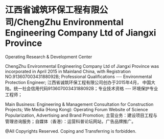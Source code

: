 # 江西省诚筑环保工程有限公司/ChengZhu Environmental Engineering Company Ltd of Jiangxi Province 
Operating Research &amp; Development Center

ChengZhu Environmental Engineering Company Ltd of Jiangxi Province was incorporated in April 2015 in Mainland China, with Registration NO.91360700343188092B; Professional Qualifications --- Environmental Protection Engineer; 江西省诚筑环保工程有限公司创办于2015年4月， 中国大陆。统一社会信用代码91360700343188092B；专业技术资格 --- 环境保护专业工程师；


Main Business: Engineering & Management Consultation for Construction Projects; We Media (Hong Kong): Operating Forum Website of Science Popularization, Advertising and Brand Promotion; 主营业务：建设项目工程与管理咨询服务；自媒体（香港）：运营科普论坛网站，广告品牌推广。


@All Copyrights Reserved. Coping and Transferring is forbidden. 
